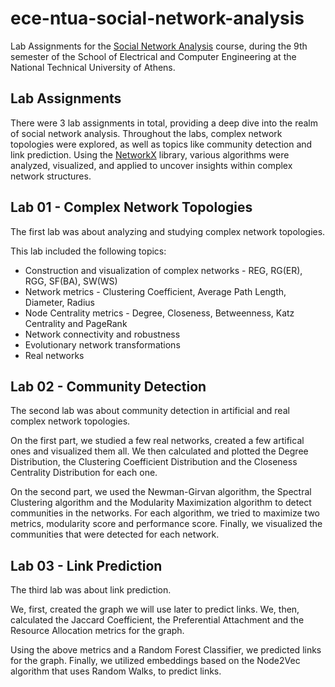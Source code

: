 # ece-ntua-social-network-analysis

Lab Assignments for the [Social Network Analysis](https://www.ece.ntua.gr/en/undergraduate/courses/3379) course, during the 9th semester of the School of Electrical and Computer Engineering at the National Technical University of Athens.

## Lab Assignments

There were 3 lab assignments in total, providing a deep dive into the realm of social network analysis. Throughout the labs, complex network topologies were explored, as well as topics like community detection and link prediction. Using the [NetworkX](https://networkx.org/) library, various algorithms were analyzed, visualized, and applied to uncover insights within complex network structures.

## Lab 01 - Complex Network Topologies

The first lab was about analyzing and studying complex network topologies.

This lab included the following topics:

- Construction and visualization of complex networks - REG, RG(ER), RGG, SF(BA), SW(WS)
- Network metrics - Clustering Coefficient, Average Path Length, Diameter, Radius
- Node Centrality metrics - Degree, Closeness, Betweenness, Katz Centrality and PageRank 
- Network connectivity and robustness
- Evolutionary network transformations
- Real networks

## Lab 02 - Community Detection

The second lab was about community detection in artificial and real complex network topologies. 

On the first part, we studied a few real networks, created a few artifical ones and visualized them all. We then calculated and plotted the Degree Distribution, the Clustering Coefficient Distribution and the Closeness Centrality Distribution for each one.

On the second part, we used the Newman-Girvan algorithm, the Spectral Clustering algorithm and the Modularity Maximization algorithm to detect communities in the networks. For each algorithm, we tried to maximize two metrics, modularity score and performance score. Finally, we visualized the communities that were detected for each network.

## Lab 03 - Link Prediction

The third lab was about link prediction.

We, first, created the graph we will use later to predict links. We, then, calculated the Jaccard Coefficient, the Preferential Attachment and the Resource Allocation metrics for the graph.

Using the above metrics and a Random Forest Classifier, we predicted links for the graph. Finally, we utilized embeddings based on the Node2Vec algorithm that uses Random Walks, to predict links.

